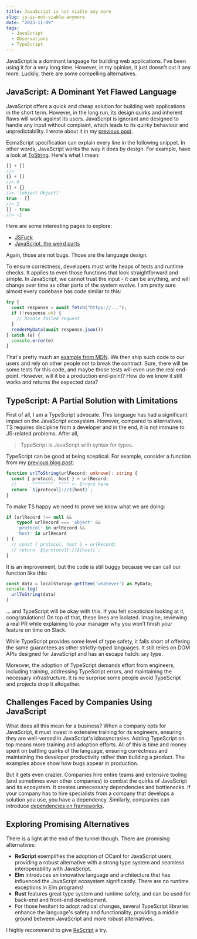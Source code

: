 ```yaml
---
title: JavaScript is not viable any more
slug: js-is-not-viable-anymore
date: "2023-11-09"
tags:
  - JavaScript
  - Observations
  - TypeScript
---
```


JavaScript is a dominant language for building web applications. I've been using it for a very long time. However, in my opinion, it just doesn't cut it any more. Luckily, there are some compelling alternatives.

## JavaScript: A Dominant Yet Flawed Language

JavaScript offers a quick and cheap solution for building web applications in the short term. However, in the long run, its design quirks and inherent flaws will work against its users. JavaScript is ignorant and designed to handle any input without complaint, which leads to its quirky behaviour and unpredictability. I wrote about it in my [previous post](/blog/js-and-ts-are-flawed-languages).

EcmaScript specification can explain every line in the following snippet. In other words, JavaScript works the way it does by design. For example, have a look at [ToString](https://262.ecma-international.org/14.0/#sec-tostring). Here's what I mean:

```js
[] + []
//> ''
{} + []
//> 0
[] + {}
//> '[object Object]'
true - []
//> 1
[] - true
//> -1
```

Here are some interesting pages to explore:

- [JSFuck](https://en.wikipedia.org/wiki/JSFuck)
- [JavaScript, the weird parts](https://gist.github.com/piratefsh/160d94a27aca200dcef8)

Again, those are not bugs. Those are the language design.

To ensure correctness, developers must write heaps of tests and runtime checks. It applies to even those functions that look straightforward and simple. In JavaScript, we cannot trust the input - it can be anything, and will change over time as other parts of the system evolve. I am pretty sure almost every codebase has code similar to this:

```js
try {
  const response = await fetch("https://...");
  if (!response.ok) {
    // handle failed request
  }
  renderMyData(await response.json())
} catch (e) {
  console.error(e)
}
```

That's pretty much an [example from MDN](https://developer.mozilla.org/en-US/docs/Web/API/Response/json#examples). We then ship such code to our users and rely on other people not to break the contract. Sure, there will be some tests for this code, and maybe those tests will even use the real end-point. However, will it be a production end-point? How do we know it still works and returns the expected data?

## TypeScript: A Partial Solution with Limitations

First of all, I am a TypeScript advocate. This language has had a significant impact on the JavaScript ecosystem. However, compared to alternatives, TS requires discipline from a developer and in the end, it is not immune to JS-related problems. After all,

> TypeScript is JavaScript with syntax for types.

TypeScript can be good at being sceptical. For example, consider a function from my [previous blog post](/blog/js-and-ts-are-flawed-languages):

```ts
function urlToString(urlRecord: unknown): string {
  const { protocol, host } = urlRecord;
  //      ^^^^^^^^  ^^^^ <- Errors here
  return `${protocol}://${host}`;
}
```

To make TS happy we need to prove we know what we are doing:

```ts
if (urlRecord !== null &&
    typeof urlRecord === 'object' &&
    'protocol' in urlRecord &&
    'host' in urlRecord
) {
  // const { protocol, host } = urlRecord;
  // return `${protocol}://${host}`;
}
```

It is an improvement, but the code is still buggy because we can call our function like this:

```ts
const data = localStorage.getItem('whatever') as MyData;
console.log(
  urlToString(data)
)
```

... and TypeScript will be okay with this. If you felt scepticism looking at it, congratulations! On top of that, these lines are isolated. Imagine, reviewing a real PR while explaining to your manager why you won’t finish your feature on time on Slack.

While TypeScript provides some level of type safety, it falls short of offering the same guarantees as other strictly-typed languages. It still relies on DOM APIs designed for JavaScript and has an escape hatch: `any` type.

Moreover, the adoption of TypeScript demands effort from engineers, including training, addressing TypeScript errors, and maintaining the necessary infrastructure. It is no surprise some people avoid TypeScript and projects drop it altogether.

## Challenges Faced by Companies Using JavaScript

What does all this mean for a business? When a company opts for JavaScript, it must invest in extensive training for its engineers, ensuring they are well-versed in JavaScript's idiosyncrasies. Adding TypeScript on top means more training and adoption efforts. All of this is time and money spent on battling quirks of the language, ensuring correctness and maintaining the developer productivity rather than building a product. The examples above show how bugs appear in production.

But it gets even crazier. Companies hire entire teams and extensive tooling (and sometimes even other companies) to combat the quirks of JavaScript and its ecosystem. It creates unnecessary dependencies and bottlenecks. If your company has to hire specialists from a company that develops a solution you use, you have a dependency. Similarly, companies can introduce [dependencies on frameworks](/blog/dependencies-on-frontend-frameworks).

## Exploring Promising Alternatives

There is a light at the end of the tunnel though. There are promising alternatives:

- **ReScript** exemplifies the adoption of OCaml for JavaScript users, providing a robust alternative with a strong type system and seamless interoperability with JavaScript.
- **Elm** introduces an innovative language and architecture that has influenced the JavaScript ecosystem significantly. There are no runtime exceptions in Elm programs!
- **Rust** features great type system and runtime safety, and can be used for back-end and front-end development.
- For those hesitant to adopt radical changes, several TypeScript libraries enhance the language's safety and functionality, providing a middle ground between JavaScript and more robust alternatives.

I highly recommend to give [ReScript](https://rescript-lang.org/) a try.

